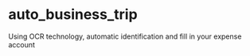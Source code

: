 # auto_business_trip
Using OCR technology, automatic identification and fill in your expense account
